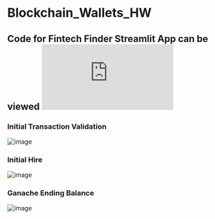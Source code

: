 # Blockchain_Wallets_HW

## Code for Fintech Finder Streamlit App can be viewed ![Here](https://github.com/karen-garcia16/Blockchain_Wallets_HW/blob/main/Starter-Code/fintech_finder.py)

### Initial Transaction Validation
![image](https://user-images.githubusercontent.com/100542673/187559434-e3fcb9dd-1168-4800-9213-98c7b36ce6df.png)


### Initial Hire
![image](https://user-images.githubusercontent.com/100542673/187559175-22f61d7b-bd12-492b-9f57-b860ab700484.png)


### Ganache Ending Balance
![image](https://user-images.githubusercontent.com/100542673/187559213-43dbdd14-9707-45b9-a63f-a53312fcd10d.png)

